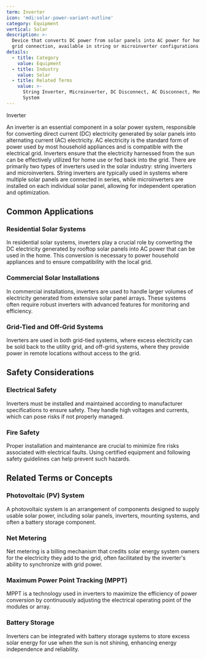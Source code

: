 ```yaml
---
term: Inverter
icon: 'mdi:solar-power-variant-outline'
category: Equipment
vertical: Solar
description: >-
  Device that converts DC power from solar panels into AC power for home use or
  grid connection, available in string or microinverter configurations.
details:
  - title: Category
    value: Equipment
  - title: Industry
    value: Solar
  - title: Related Terms
    value: >-
      String Inverter, Microinverter, DC Disconnect, AC Disconnect, Monitoring
      System
---
```

Inverter

An inverter is an essential component in a solar power system, responsible for converting direct current (DC) electricity generated by solar panels into alternating current (AC) electricity. AC electricity is the standard form of power used by most household appliances and is compatible with the electrical grid. Inverters ensure that the electricity harnessed from the sun can be effectively utilized for home use or fed back into the grid. There are primarily two types of inverters used in the solar industry: string inverters and microinverters. String inverters are typically used in systems where multiple solar panels are connected in series, while microinverters are installed on each individual solar panel, allowing for independent operation and optimization.

## Common Applications

### Residential Solar Systems
In residential solar systems, inverters play a crucial role by converting the DC electricity generated by rooftop solar panels into AC power that can be used in the home. This conversion is necessary to power household appliances and to ensure compatibility with the local grid.

### Commercial Solar Installations
In commercial installations, inverters are used to handle larger volumes of electricity generated from extensive solar panel arrays. These systems often require robust inverters with advanced features for monitoring and efficiency.

### Grid-Tied and Off-Grid Systems
Inverters are used in both grid-tied systems, where excess electricity can be sold back to the utility grid, and off-grid systems, where they provide power in remote locations without access to the grid.

## Safety Considerations

### Electrical Safety
Inverters must be installed and maintained according to manufacturer specifications to ensure safety. They handle high voltages and currents, which can pose risks if not properly managed.

### Fire Safety
Proper installation and maintenance are crucial to minimize fire risks associated with electrical faults. Using certified equipment and following safety guidelines can help prevent such hazards.

## Related Terms or Concepts

### Photovoltaic (PV) System
A photovoltaic system is an arrangement of components designed to supply usable solar power, including solar panels, inverters, mounting systems, and often a battery storage component.

### Net Metering
Net metering is a billing mechanism that credits solar energy system owners for the electricity they add to the grid, often facilitated by the inverter's ability to synchronize with grid power.

### Maximum Power Point Tracking (MPPT)
MPPT is a technology used in inverters to maximize the efficiency of power conversion by continuously adjusting the electrical operating point of the modules or array.

### Battery Storage
Inverters can be integrated with battery storage systems to store excess solar energy for use when the sun is not shining, enhancing energy independence and reliability.
